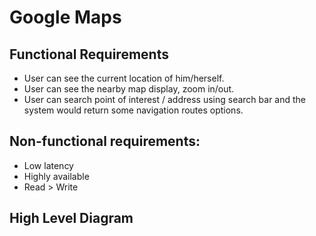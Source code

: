 # Google Maps

## Functional Requirements

* User can see the current location of him/herself.
* User can see the nearby map display, zoom in/out.
* User can search point of interest / address using search bar and the system would return some navigation routes options.

## Non-functional requirements:

* Low latency
* Highly available
* Read > Write

## High Level Diagram

<img alt="" class="gitbook-drawing">
